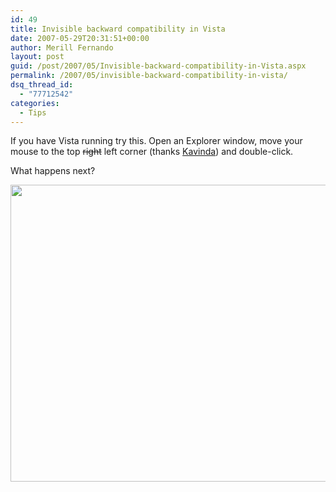 ```yaml
---
id: 49
title: Invisible backward compatibility in Vista
date: 2007-05-29T20:31:51+00:00
author: Merill Fernando
layout: post
guid: /post/2007/05/Invisible-backward-compatibility-in-Vista.aspx
permalink: /2007/05/invisible-backward-compatibility-in-vista/
dsq_thread_id:
  - "77712542"
categories:
  - Tips
---
```

<P>If you have Vista running try this. Open an Explorer window, move your mouse to the top <STRIKE>right</STRIKE> left corner (thanks <A href="http://www.kavinda.net">Kavinda</A>) and double-click.</P>
<P>What happens next?</P>
<P><A href="http://www.merill.net/wp-content/uploads/binary/InvisiblebackwardcompatibilityinVista_E13A/Computer4.jpg" atomicselection="true"><IMG height=475 src="http://www.merill.net/wp-content/uploads/binary/InvisiblebackwardcompatibilityinVista_E13A/Computer_thumb2.jpg" width=621 border=0></A></P>
